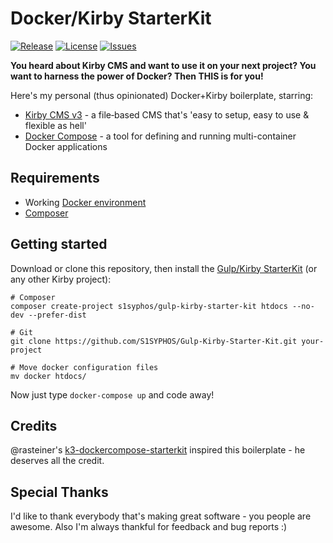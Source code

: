 # Docker/Kirby StarterKit
[![Release](https://img.shields.io/github/release/S1SYPHOS/Docker-Kirby-Starter-Kit.svg)](https://github.com/S1SYPHOS/Docker-Kirby-Starter-Kit/releases) [![License](https://img.shields.io/github/license/S1SYPHOS/Docker-Kirby-Starter-Kit.svg)](https://github.com/S1SYPHOS/Docker-Kirby-Starter-Kit/blob/master/LICENSE) [![Issues](https://img.shields.io/github/issues/S1SYPHOS/Docker-Kirby-Starter-Kit.svg)](https://github.com/S1SYPHOS/Docker-Kirby-Starter-Kit/issues)

**You heard about Kirby CMS and want to use it on your next project? You want to harness the power of Docker? Then THIS is for you!**

Here's my personal (thus opinionated) Docker+Kirby boilerplate, starring:
- [Kirby CMS v3](https://getkirby.com) - a file‑based CMS that's 'easy to setup, easy to use & flexible as hell'
- [Docker Compose](https://docs.docker.com/compose/overview) - a tool for defining and running multi-container Docker applications

## Requirements
- Working [Docker environment](https://docs.docker.com/compose/gettingstarted)
- [Composer](https://getcomposer.org)

## Getting started
Download or clone this repository, then install the [Gulp/Kirby StarterKit](https://github.com/S1SYPHOS/Gulp-Kirby-Starter-Kit) (or any other Kirby project):

```text
# Composer
composer create-project s1syphos/gulp-kirby-starter-kit htdocs --no-dev --prefer-dist

# Git
git clone https://github.com/S1SYPHOS/Gulp-Kirby-Starter-Kit.git your-project

# Move docker configuration files
mv docker htdocs/
```

Now just type `docker-compose up` and code away!

## Credits
@rasteiner's [k3-dockercompose-starterkit](https://github.com/rasteiner/k3-dockercompose-starterkit) inspired this boilerplate - he deserves all the credit.

## Special Thanks
I'd like to thank everybody that's making great software - you people are awesome. Also I'm always thankful for feedback and bug reports :)
